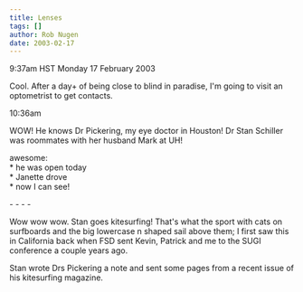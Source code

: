 ```yaml
---
title: Lenses
tags: []
author: Rob Nugen
date: 2003-02-17
---
```


<p class=date>9:37am HST Monday 17 February 2003</p>

<p>Cool.  After a day+ of being close to blind in paradise, I'm going
to visit an optometrist to get contacts.</p>

<p class=date>10:36am</p>

<p>WOW!  He knows Dr Pickering, my eye doctor in Houston!  Dr Stan
Schiller was roommates with her husband Mark at UH!</p>

<p>awesome:
<br>* he was open today
<br>* Janette drove
<br>* now I can see!</p>

<p>- - - -</p>

<p>Wow wow wow.  Stan goes kitesurfing!  That's what the sport with
cats on surfboards and the big lowercase n shaped sail above them; I
first saw this in California back when FSD sent Kevin, Patrick and me
to the SUGI conference a couple years ago.</p>

<p>Stan wrote Drs Pickering a note and sent some pages from a recent
issue of his kitesurfing magazine.</p>

